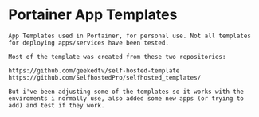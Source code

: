 # Portainer App Templates

    App Templates used in Portainer, for personal use. Not all templates for deploying apps/services have been tested.

    Most of the template was created from these two repositories:

    https://github.com/geekedtv/self-hosted-template
    https://github.com/SelfhostedPro/selfhosted_templates/

    But i've been adjusting some of the templates so it works with the enviroments i normally use, also added some new apps (or trying to add) and test if they work.

